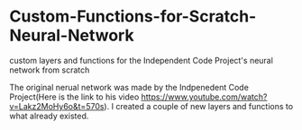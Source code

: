 # Custom-Functions-for-Scratch-Neural-Network
custom layers and functions for the Independent Code Project's neural network from scratch

The original nerual network was made by the Indpenedent Code Project(Here is the link to his video https://www.youtube.com/watch?v=Lakz2MoHy6o&t=570s). I created a couple of new layers and functions to what already existed.
